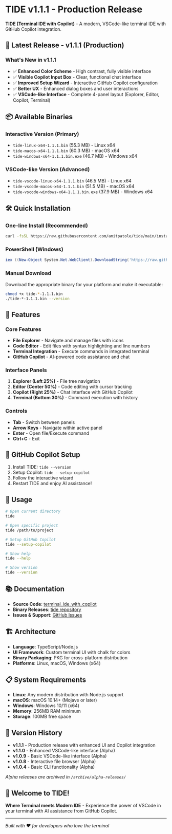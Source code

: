 # TIDE v1.1.1 - Production Release

**TIDE (Terminal IDE with Copilot)** - A modern, VSCode-like terminal IDE with GitHub Copilot integration.

## 🚀 Latest Release - v1.1.1 (Production)

### What's New in v1.1.1
- ✅ **Enhanced Color Scheme** - High contrast, fully visible interface
- ✅ **Visible Copilot Input Box** - Clear, functional chat interface  
- ✅ **Improved Setup Wizard** - Interactive GitHub Copilot configuration
- ✅ **Better UX** - Enhanced dialog boxes and user interactions
- ✅ **VSCode-like Interface** - Complete 4-panel layout (Explorer, Editor, Copilot, Terminal)

## 📦 Available Binaries

### Interactive Version (Primary)
- `tide-linux-x64-1.1.1.bin` (55.3 MB) - Linux x64
- `tide-macos-x64-1.1.1.bin` (60.3 MB) - macOS x64  
- `tide-windows-x64-1.1.1.bin.exe` (46.7 MB) - Windows x64

### VSCode-like Version (Advanced)
- `tide-vscode-linux-x64-1.1.1.bin` (46.5 MB) - Linux x64
- `tide-vscode-macos-x64-1.1.1.bin` (51.5 MB) - macOS x64
- `tide-vscode-windows-x64-1.1.1.bin.exe` (37.9 MB) - Windows x64

## 🛠️ Quick Installation

### One-line Install (Recommended)
```bash
curl -fsSL https://raw.githubusercontent.com/amitpatole/tide/main/install.sh | bash
```

### PowerShell (Windows)
```powershell
iex ((New-Object System.Net.WebClient).DownloadString('https://raw.githubusercontent.com/amitpatole/tide/main/install.ps1'))
```

### Manual Download
Download the appropriate binary for your platform and make it executable:
```bash
chmod +x tide-*-1.1.1.bin
./tide-*-1.1.1.bin --version
```

## 🎯 Features

### Core Features
- **File Explorer** - Navigate and manage files with icons
- **Code Editor** - Edit files with syntax highlighting and line numbers
- **Terminal Integration** - Execute commands in integrated terminal
- **GitHub Copilot** - AI-powered code assistance and chat

### Interface Panels
1. **Explorer (Left 25%)** - File tree navigation
2. **Editor (Center 50%)** - Code editing with cursor tracking
3. **Copilot (Right 25%)** - Chat interface with GitHub Copilot
4. **Terminal (Bottom 30%)** - Command execution with history

### Controls
- **Tab** - Switch between panels
- **Arrow Keys** - Navigate within active panel
- **Enter** - Open file/Execute command
- **Ctrl+C** - Exit

## 🤖 GitHub Copilot Setup

1. Install TIDE: `tide --version`
2. Setup Copilot: `tide --setup-copilot`
3. Follow the interactive wizard
4. Restart TIDE and enjoy AI assistance!

## 🔧 Usage

```bash
# Open current directory
tide

# Open specific project
tide /path/to/project

# Setup GitHub Copilot
tide --setup-copilot

# Show help
tide --help

# Show version
tide --version
```

## 📚 Documentation

- **Source Code**: [terminal_ide_with_copilot](https://github.com/Enginuity-Solutions/terminal_ide)
- **Binary Releases**: [tide repository](https://github.com/amitpatole/tide)
- **Issues & Support**: [GitHub Issues](https://github.com/Enginuity-Solutions/terminal_ide/issues)

## 🏗️ Architecture

- **Language**: TypeScript/Node.js
- **UI Framework**: Custom terminal UI with chalk for colors
- **Binary Packaging**: PKG for cross-platform distribution
- **Platforms**: Linux, macOS, Windows (x64)

## 📋 System Requirements

- **Linux**: Any modern distribution with Node.js support
- **macOS**: macOS 10.14+ (Mojave or later)  
- **Windows**: Windows 10/11 (x64)
- **Memory**: 256MB RAM minimum
- **Storage**: 100MB free space

## 🔄 Version History

- **v1.1.1** - Production release with enhanced UI and Copilot integration
- **v1.1.0** - Enhanced VSCode-like interface (Alpha)
- **v1.0.9** - Basic VSCode-like interface (Alpha)
- **v1.0.8** - Interactive file browser (Alpha)
- **v1.0.4** - Basic CLI functionality (Alpha)

*Alpha releases are archived in `/archive/alpha-releases/`*

## 🌊 Welcome to TIDE!

**Where Terminal meets Modern IDE** - Experience the power of VSCode in your terminal with AI assistance from GitHub Copilot.

---

*Built with ❤️ for developers who love the terminal*
